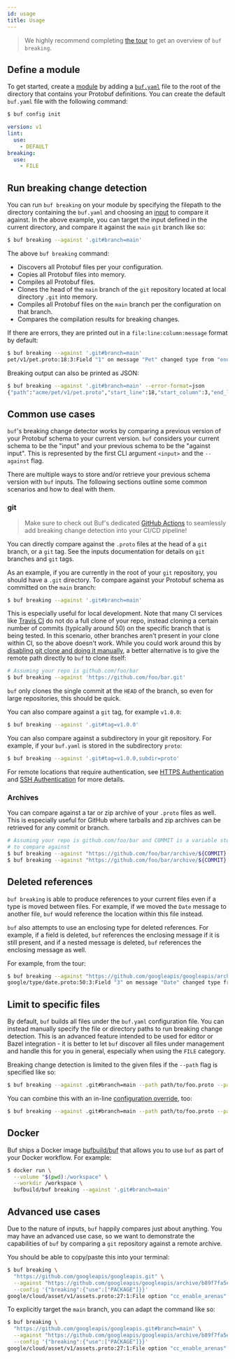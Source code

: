 ```yaml
---
id: usage
title: Usage
---
```


> We highly recommend completing [the tour](../tour/detect-breaking-changes.md) to get an overview
> of `buf breaking`.

## Define a module

To get started, create a [module](../bsr/overview.md#module) by adding a [`buf.yaml`](../configuration/v1/buf-yaml.md)
file to the root of the directory that contains your Protobuf definitions. You can create the default `buf.yaml`
file with the following command:

```sh
$ buf config init
```

```yaml title="buf.yaml"
version: v1
lint:
  use:
    - DEFAULT
breaking:
  use:
    - FILE
```

## Run breaking change detection

You can run `buf breaking` on your module by specifying the filepath to the directory containing the `buf.yaml`
and choosing an [input](../reference/inputs.md) to compare it against. In the above example, you can target the
input defined in the current directory, and compare it against the `main` `git` branch like so:

```sh
$ buf breaking --against '.git#branch=main'
```

The above `buf breaking` command:

  - Discovers all Protobuf files per your configuration.
  - Copies all Protobuf files into memory.
  - Compiles all Protobuf files.
  - Clones the head of the `main` branch of the `git` repository located at local directory `.git` into memory.
  - Compiles all Protobuf files on the `main` branch per the configuration on that branch.
  - Compares the compilation results for breaking changes.

If there are errors, they are printed out in a `file:line:column:message` format by default:

```sh
$ buf breaking --against '.git#branch=main'
pet/v1/pet.proto:18:3:Field "1" on message "Pet" changed type from "enum" to "string".
```

Breaking output can also be printed as JSON:

```sh
$ buf breaking --against '.git#branch=main' --error-format=json
{"path":"acme/pet/v1/pet.proto","start_line":18,"start_column":3,"end_line":18,"end_column":9,"type":"FIELD_SAME_TYPE","message":"Field \"1\" on message \"Pet\" changed type from \"enum\" to \"string\"."}
```

## Common use cases

`buf`'s breaking change detector works by comparing a previous version of your Protobuf schema to
your current version. `buf` considers your current schema to be the "input" and your previous schema
to be the "against input". This is represented by the first CLI argument `<input>` and the `--against`
flag.

There are multiple ways to store and/or retrieve your previous schema version with `buf` inputs.
The following sections outline some common scenarios and how to deal with them.

### git

> Make sure to check out Buf's dedicated [GitHub Actions](../ci-cd/github-actions.md) to seamlessly add
> breaking change detection into your CI/CD pipeline!

You can directly compare against the `.proto` files at the head of a `git` branch, or a `git` tag.
See the inputs documentation for details on `git` branches and `git` tags.

As an example, if you are currently in the root of your `git` repository, you should have a `.git`
directory. To compare against your Protobuf schema as committed on the `main` branch:

```sh
$ buf breaking --against '.git#branch=main'
```

This is especially useful for local development. Note that many CI services like [Travis CI](https://travis-ci.com/)
do not do a full clone of your repo, instead cloning a certain number of commits (typically around 50)
on the specific branch that is being tested. In this scenario, other branches aren't present
in your clone within CI, so the above doesn't work. While you could work around this by [disabling git
clone and doing it manually](https://docs.travis-ci.com/user/customizing-the-build/#disabling-git-clone),
a better alternative is to give the remote path directly to `buf` to clone itself:

```sh
# Assuming your repo is github.com/foo/bar
$ buf breaking --against 'https://github.com/foo/bar.git'
```

`buf` only clones the single commit at the `HEAD` of the branch, so even for large repositories, this
should be quick.

You can also compare against a `git` tag, for example `v1.0.0`:

```sh
$ buf breaking --against '.git#tag=v1.0.0'
```

You can also compare against a subdirectory in your git repository. For example, if your `buf.yaml` is
stored in the subdirectory `proto`:


```sh
$ buf breaking --against '.git#tag=v1.0.0,subdir=proto'
```

For remote locations that require authentication, see [HTTPS Authentication](../reference/inputs.md#https) and
[SSH Authentication](../reference/inputs.md#ssh) for more details.

### Archives

You can compare against a tar or zip archive of your `.proto` files as well. This is especially useful for
GitHub where tarballs and zip archives can be retrieved for any commit or branch.

```sh
# Assuming your repo is github.com/foo/bar and COMMIT is a variable storing the commit
# to compare against
$ buf breaking --against "https://github.com/foo/bar/archive/${COMMIT}.tar.gz#strip_components=1"
$ buf breaking --against "https://github.com/foo/bar/archive/${COMMIT}.zip#strip_components=1"
```

## Deleted references

`buf breaking` is able to produce references to your current files even if a type is moved between
files. For example, if we moved the `Date` message to another file, `buf` would reference the location
within this file instead.

`buf` also attempts to use an enclosing type for deleted references. For example, if a field is deleted,
`buf` references the enclosing message if it is still present, and if a nested message is deleted, `buf`
references the enclosing message as well.

For example, from the tour:

```sh
$ buf breaking --against "https://github.com/googleapis/googleapis/archive/${GOOGLEAPIS_COMMIT}.tar.gz#strip_components=1"
google/type/date.proto:50:3:Field "3" on message "Date" changed type from "int32" to "string".
```

## Limit to specific files

By default, `buf` builds all files under the `buf.yaml` configuration file. You can instead
manually specify the file or directory paths to run breaking change detection. This is an advanced
feature intended to be used for editor or Bazel integration - it is better to let `buf` discover
all files under management and handle this for you in general, especially when using the `FILE`
category.

Breaking change detection is limited to the given files if the `--path` flag is specified like so:

```sh
$ buf breaking --against .git#branch=main --path path/to/foo.proto --path path/to/bar.proto
```

You can combine this with an in-line [configuration override](../configuration/overview.md#configuration-override), too:

```sh
$ buf breaking --against .git#branch=main --path path/to/foo.proto --path path/to/bar.proto --config '{"breaking":{"use":["WIRE_JSON"]}}'
```

## Docker

Buf ships a Docker image [bufbuild/buf](https://hub.docker.com/r/bufbuild/buf) that allows
you to use `buf` as part of your Docker workflow. For example:

```sh
$ docker run \
  --volume "$(pwd):/workspace" \
  --workdir /workspace \
  bufbuild/buf breaking --against '.git#branch=main'
```

## Advanced use cases

Due to the nature of inputs, `buf` happily compares just about anything. You may have an advanced
use case, so we want to demonstrate the capabilities of `buf` by comparing a `git` repository against a remote
archive.

You should be able to copy/paste this into your terminal:

```sh
$ buf breaking \
  "https://github.com/googleapis/googleapis.git" \
  --against "https://github.com/googleapis/googleapis/archive/b89f7fa5e7cc64e9e38a59c97654616ad7b5932d.tar.gz#strip_components=1" \
  --config '{"breaking":{"use":["PACKAGE"]}}'
google/cloud/asset/v1/assets.proto:27:1:File option "cc_enable_arenas" changed from "false" to "true".
```

To explicitly target the `main` branch, you can adapt the command like so:

```sh
$ buf breaking \
  "https://github.com/googleapis/googleapis.git#branch=main" \
  --against "https://github.com/googleapis/googleapis/archive/b89f7fa5e7cc64e9e38a59c97654616ad7b5932d.tar.gz#strip_components=1" \
  --config '{"breaking":{"use":["PACKAGE"]}}'
google/cloud/asset/v1/assets.proto:27:1:File option "cc_enable_arenas" changed from "false" to "true".
```
